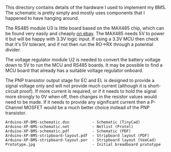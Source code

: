 This directory contains details of the hardware I used to implement my BMS.  The schematic is pretty simply and mostly uses components that I happened to have hanging around.

The RS485 module U3 is little board based on the MAX485 chip, which can be found very easily and cheaply [on ebay](https://www.ebay.co.uk/sch/i.html?_nkw=MAX485+RS485+module). The MAX485 needs 5V to power it but will be happy with 3.3V logic input. If using a 3.3V MCU then check that it's 5V tolerant, and if not then run the RO->RX through a potential divider.

The voltage regulator module U2 is needed to convert the battery voltage down to 5V to run the MCU and RS485 boards. It may be possible to find a MCU board that already has a suitable voltage regulator onboard.

The PNP transistor output stage for EC and EL is designed to provide a signal voltage only and will not provide much current (although it is short-circuit proof). If more current is required, or if it needs to hold the signal more strongly to 0V when off, then changes in the resistor values would need to be made. If it needs to provide any significant current then a P-Channel MOSFET would be a much better choice instead of the PNP transistor.
```
Arduino-XP-BMS-schematic.dsn          - Schematic (TinyCad)
Arduino-XP-BMS-schematic.net          - Netlist (Protel)
Arduino-XP-BMS-schematic.pdf          - Schematic (PDF)
Arduino-XP-BMS-stripboard-layout.pdf  - Stripboard layout (PDF)
Arduino-XP-BMS-stripboard-layout.per  - Stripboard layout (VeeCad)
Prototype.jpg                         - Initial breadboard prototype
```
